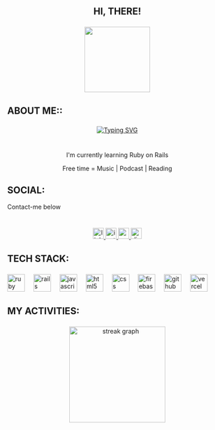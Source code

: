 <h2 align="center">HI, THERE!</h2>

###

<div align="center">
  <img height="150" src="https://gist.github.com/s-shivangi/7b54ec766cf446cafeb83882b590174d/raw/8957088c2e31dba6d72ce86c615cb3c7bb7f0b0c/nyan-cat.gif"  />
</div>

###

<h2 align="left">ABOUT ME::</h2>

###

<p align="center">
<a href="https://git.io/typing-svg"><img src="https://readme-typing-svg.demolab.com?font=Caveat&weight=450&size=37&duration=2000&pause=1000&color=99F759&width=435&lines=I'm+Developer+and+a+Cat+Lover" alt="Typing SVG" /></a>
</p>

###

<p align="center"><br> I'm currently learning Ruby on Rails <br></p>  <p align = "center"> Free time = Music | Podcast | Reading</p>

###

<h2 align="left">SOCIAL:</h2>
<p> Contact-me below</p>

###

<br clear="both">

<div align="center">
  <a href="https://www.linkedin.com/in/joaquim-acioli-6aa4a5282/" target="blank">
    <img src="https://img.shields.io/static/v1?message=LinkedIn&logo=linkedin&label=&color=0077B5&logoColor=white&labelColor=&style=for-the-badge" height="25" alt="linkedin logo"  />
  </a>

  <a href="https://www.instagram.com/joaquimacioli/" target="_blank">
    <img src="https://img.shields.io/static/v1?message=Instagram&logo=instagram&label=&color=E4405F&logoColor=white&labelColor=&style=for-the-badge" height="25" alt="instagram logo"  />
  </a>
  
  <a href="mailto:joaquim.aciolis2000@gmail.com" target="blank">
    <img src="https://img.shields.io/static/v1?message=Gmail&logo=gmail&label=&color=D14836&logoColor=white&labelColor=&style=for-the-badge" height="25" alt="gmail logo"  />
  </a>
  
  <a href="https://discord.com/users/219232593235673088" target="_blank">
    <img src="https://img.shields.io/static/v1?message=Discord&logo=discord&label=&color=7289DA&logoColor=white&labelColor=&style=for-the-badge" height="25" alt="discord logo"  />
  </a>
</div>

###

<h2 align="left">TECH STACK:</h2>

###

<div align="left">
  <img src="https://img.shields.io/badge/Ruby-CC342D?logo=ruby&logoColor=white&style=for-the-badge" height="40" alt="ruby logo"  />
  <img width="12" />
  <img src="https://img.shields.io/badge/Ruby on Rails-CC0000?logo=rubyonrails&logoColor=white&style=for-the-badge" height="40" alt="rails logo"  />
  <img width="12" />
  <img src="https://img.shields.io/badge/JavaScript-F7DF1E?logo=javascript&logoColor=black&style=for-the-badge" height="40" alt="javascript logo"  />
  <img width="12" />
  <img src="https://img.shields.io/badge/HTML5-E34F26?logo=html5&logoColor=white&style=for-the-badge" height="40" alt="html5 logo"  />
  <img width="12" />
  <img src="https://img.shields.io/badge/CSS-1572B6?logo=css&logoColor=white&style=for-the-badge" height="40" alt="css logo"  />
  <img width="12" />
  <img src="https://img.shields.io/badge/Firebase-FFCA28?logo=firebase&logoColor=black&style=for-the-badge" height="40" alt="firebase logo"  />
  <img width="12" />
  <img src="https://img.shields.io/badge/GitHub-181717?logo=github&logoColor=white&style=for-the-badge" height="40" alt="github logo"  />
  <img width="12" />
  <img src="https://img.shields.io/badge/Vercel-000000?logo=vercel&logoColor=white&style=for-the-badge" height="40" alt="vercel logo"  />
</div>

###

<h2 align="left">MY ACTIVITIES: </h2>

###

<div align="center">
  <img src="https://streak-stats.demolab.com?user=AcioliSS&locale=en&mode=daily&theme=dark&hide_border=false&border_radius=5&order=3" height="220" alt="streak graph"  />
</div>

###
